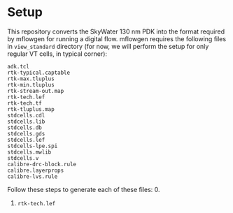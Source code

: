 # Setup

This repository converts the SkyWater 130 nm PDK into the format required by mflowgen for running a digital flow. mflowgen requires the following files in `view_standard` directory (for now, we will perform the setup for only regular VT cells, in typical corner):
```
adk.tcl
rtk-typical.captable
rtk-max.tluplus
rtk-min.tluplus
rtk-stream-out.map
rtk-tech.lef
rtk-tech.tf
rtk-tluplus.map
stdcells.cdl
stdcells.lib
stdcells.db
stdcells.gds
stdcells.lef
stdcells-lpe.spi
stdcells.mwlib
stdcells.v
calibre-drc-block.rule
calibre.layerprops
calibre-lvs.rule
```
Follow these steps to generate each of these files:
0. 
1. `rtk-tech.lef`

